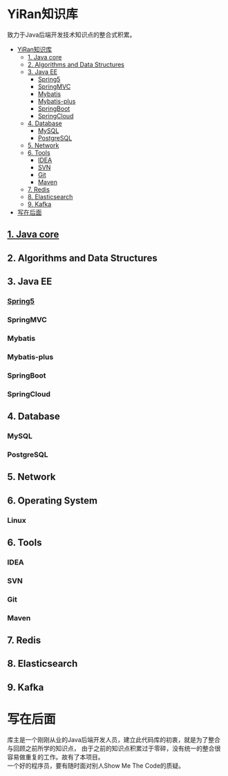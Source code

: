# YiRan知识库
致力于Java后端开发技术知识点的整合式积累。  

- [YiRan知识库](#yiran知识库)
  - [1. Java core](#1-java-core)
  - [2. Algorithms and Data Structures](#2-algorithms-and-data-structures)
  - [3. Java EE](#3-java-ee)
    - [Spring5](#spring5)
    - [SpringMVC](#springmvc)
    - [Mybatis](#mybatis)
    - [Mybatis-plus](#mybatis-plus)
    - [SpringBoot](#springboot)
    - [SpringCloud](#springcloud)
  - [4. Database](#4-database)
    - [MySQL](#mysql)
    - [PostgreSQL](#postgresql)
  - [5. Network](#5-network)
  - [6. Tools](#6-tools)
    - [IDEA](#idea)
    - [SVN](#svn)
    - [Git](#git)
    - [Maven](#maven)
  - [7. Redis](#7-redis)
  - [8. Elasticsearch](#8-elasticsearch)
  - [9. Kafka](#9-kafka)
- [写在后面](#写在后面)

## [1. Java core](Java_Core/Java_Core.md)

## 2. Algorithms and Data Structures

## 3. Java EE

### [Spring5](Spring5/doc/Spring5学习笔记.md)

### SpringMVC

### Mybatis

### Mybatis-plus

### SpringBoot

### SpringCloud

## 4. Database

### MySQL

### PostgreSQL

## 5. Network

## 6. Operating System

### Linux

## 6. Tools

### IDEA

### SVN

### Git

### Maven

## 7. Redis

## 8. Elasticsearch

## 9. Kafka

# 写在后面
库主是一个刚刚从业的Java后端开发人员，建立此代码库的初衷，就是为了整合与回顾之前所学的知识点，
由于之前的知识点积累过于零碎，没有统一的整合很容易做重复的工作。故有了本项目。  
一个好的程序员，要有随时面对别人Show Me The Code的质疑。